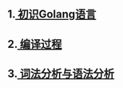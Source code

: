 ## 1.<a href="初识Golang.md"> 初识Golang语言</a>

## 2.<a href="编译过程.md"> 编译过程</a>

## 3.<a href="词法分析与语法分析.md"> 词法分析与语法分析</a>